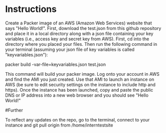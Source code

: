 # Instructions

Create a Packer image of an AWS (Amazon Web Services) website that says "Hello World!". First, download the test.json from this github repository and place it in a local directory along with a json file containing your key variables (i.e., access key and secret key from AWS). First, cd into the directory where you placed your files. Then run the following command in your terminal (assuming your json file of key variables is called "keyvariables.json"):

packer build -var-file=keyvariables.json test.json

This command will build your packer image. Log onto your account in AWS and find the AMI you just created. Use that AMI to launch an instance on AWS (be sure to edit security settings on the instance to include http and https). Once the instance has been launched, copy and paste the public DNS or IP address into a new web browser and you should see "Hello World!"


#Further

To reflect any updates on the repo, go to the terminal, connect to your instance and git pull origin from /home/interntestsite
